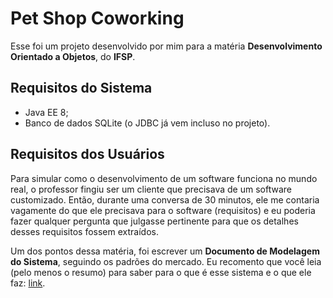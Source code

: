 # Pet Shop Coworking

Esse foi um projeto desenvolvido por mim para a matéria **Desenvolvimento Orientado a Objetos**, do **IFSP**.

## Requisitos do Sistema

 - Java EE 8;
 - Banco de dados SQLite (o JDBC já vem incluso no projeto).

## Requisitos dos Usuários

Para simular como o desenvolvimento de um software funciona no mundo real, o professor fingiu ser um cliente que precisava de um software customizado. Então, durante uma conversa de 30 minutos, ele me contaria vagamente do que ele precisava para o software (requisitos) e eu poderia fazer qualquer pergunta que julgasse pertinente para que os detalhes desses requisitos fossem extraídos.

Um dos pontos dessa matéria, foi escrever um **Documento de Modelagem do Sistema**, seguindo os padrões do mercado. Eu recomento que você leia (pelo menos o resumo) para saber para o que é esse sistema e o que ele faz: [link](https://drive.google.com/file/d/1vga_u1S60bn4BtCV6o52lGcHYcZhrIFr/view?usp=sharing).